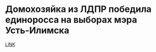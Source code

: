 # Домохозяйка из ЛДПР победила единоросса на выборах мэра Усть-Илимска 



[LINK](https://varlamov.ru/3364905.html)